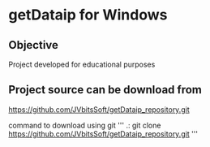 getDataip for Windows
========================

Objective
------------------------
Project developed for educational purposes

Project source can be download from
------------------------
https://github.com/JVbitsSoft/getDataip_repository.git

command to download using git
'''
.:
git clone https://github.com/JVbitsSoft/getDataip_repository.git
'''

